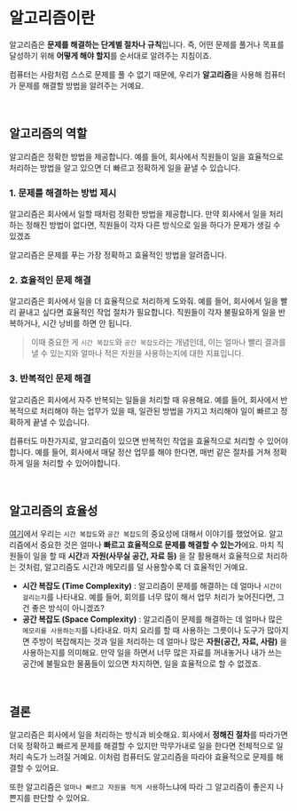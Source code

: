 # 알고리즘이란

알고리즘은 **문제를 해결하는 단계별 절차나 규칙**입니다. 즉, 어떤 문제를 풀거나 목표를 달성하기 위해 **어떻게 해야 할지**를 순서대로 알려주는 지침이죠.

컴퓨터는 사람처럼 스스로 문제를 풀 수 없기 때문에, 우리가 **알고리즘**을 사용해 컴퓨터가 문제를 해결할 방법을 알려주는 거예요.

<br>

## 알고리즘의 역할

알고리즘은 정확한 방법을 제공합니다. 예를 들어, 회사에서 직원들이 일을 효율적으로 처리하는 방법을 알고 있으면 더 빠르고 정확하게 일을 끝낼 수 있습니다.

### 1. 문제를 해결하는 방법 제시

알고리즘은 회사에서 일할 때처럼 정확한 방법을 제공합니다. 만약 회사에서 일을 처리하는 정해진 방법이 없다면, 직원들이 각자 다른 방식으로 일을 하다가 문제가 생길 수 있겠죠

알고리즘은 문제를 푸는 가장 정확하고 효율적인 방법을 알려줍니다.

### 2. 효율적인 문제 해결

알고리즘은 회사에서 일을 더 효율적으로 처리하게 도와줘. 예를 들어, 회사에서 일을 빨리 끝내고 싶다면 효율적인 작업 절차가 필요합니다. 직원들이 각자 불필요하게 일을 반복하거나, 시간 낭비를 하면 안 됩니다.

> 이때 중요한 게 `시간 복잡도`와 `공간 복잡도`라는 개념인데, 이는 얼마나 빨리 결과를 낼 수 있는지와 얼마나 적은 자원을 사용하는지에 대한 지표입니다.

### 3. 반복적인 문제 해결

알고리즘은 회사에서 자주 반복되는 일들을 처리할 때 유용해요. 예를 들어, 회사에서 반복적으로 처리해야 하는 업무가 있을 때, 일관된 방법을 가지고 처리해야 일이 빠르고 정확하게 끝낼 수 있습니다.

컴퓨터도 마찬가지로, 알고리즘이 있으면 반복적인 작업을 효율적으로 처리할 수 있어야 합니다. 예를 들어, 회사에서 매달 정산 업무를 해야 한다면, 매번 같은 절차를 거쳐 정확하게 일을 처리할 수 있어야합니다.

<br>

## 알고리즘의 효율성

[여기](#3-반복적인-문제-해결)에서 우리는 `시간 복잡도`와 `공간 복잡도`의 중요성에 대해서 이야기를 했었어요. 알고리즘에서 중요한 것은 얼마나 **빠르고 효율적으로 문제를 해결할 수 있는가**에요. 마치 직원들이 일을 할 때 **시간**과 **자원(사무실 공간, 자료 등)** 을 잘 활용해서 효율적으로 처리하는 것처럼, 알고리즘도 시간과 메모리를 덜 사용할수록 더 효율적인 거예요.

- **시간 복잡도 (Time Complexity)** : 알고리즘이 문제를 해결하는 데 얼마나 `시간이 걸리는지`를 나타내요. 예를 들어, 회의를 너무 많이 해서 업무 처리가 늦어진다면, 그건 좋은 방식이 아니겠죠?
- **공간 복잡도 (Space Complexity)** : 알고리즘이 문제를 해결하는 데 얼마나 많은 `메모리를 사용하는지`를 나타내요. 마치 요리를 할 때 사용하는 그릇이나 도구가 많아지면 주방이 복잡해지는 것과 일을 처리하는 데 얼마나 많은 **자원(공간, 자료, 사람)** 을 사용하는지를 의미해요. 만약 일을 하면서 너무 많은 자료를 꺼내놓거나 내가 쓰는 공간에 불필요한 물품들이 있으면 차지하면, 일을 효율적으로 할 수 없겠죠.

<br>

## 결론

알고리즘은 회사에서 일을 처리하는 방식과 비슷해요. 회사에서 **정해진 절차**를 따라가면 더욱 정확하고 빠르게 문제를 해결할 수 있지만 막무가내로 일을 한다면 전체적으로 일 처리 속도가 느려질 거예요. 이처럼 컴퓨터도 알고리즘을 따라야 효율적으로 문제를 해결할 수 있어요.

또한 알고리즘은 `얼마나 빠르고 자원을 적게 사용`하느냐에 따라 그 알고리즘이 좋은지 나쁜지를 판단할 수 있어요.
